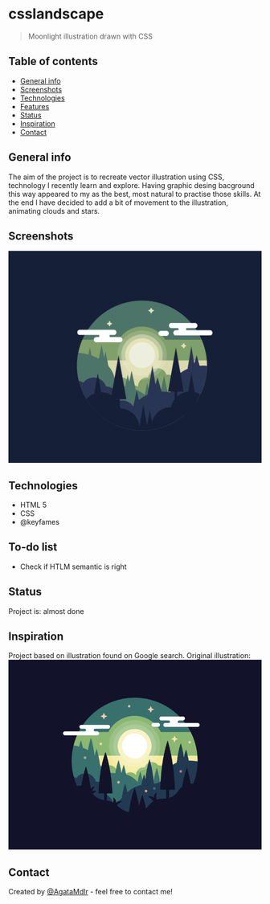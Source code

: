 # csslandscape
> Moonlight illustration drawn with CSS

## Table of contents
* [General info](#general-info)
* [Screenshots](#screenshots)
* [Technologies](#technologies)
* [Features](#features)
* [Status](#status)
* [Inspiration](#inspiration)
* [Contact](#contact)

## General info
The aim of the project is to recreate vector illustration using CSS, technology I recently learn and explore. 
Having graphic desing bacground this way appeared to my as the best, most natural to practise those skills. At the end I have decided to add a bit of movement to the illustration, animating clouds and stars.

## Screenshots
![csslandscape](./moonlight.png)

## Technologies
* HTML 5
* CSS
* @keyfames

## To-do list
* Check if HTLM semantic is right

## Status
Project is: almost done

## Inspiration
Project based on illustration found on Google search.
Original illustration:
![csslandscape](./illustration_practice.png)

## Contact
Created by [@AgataMdlr](https://www.agatamadler.com/) - feel free to contact me!
